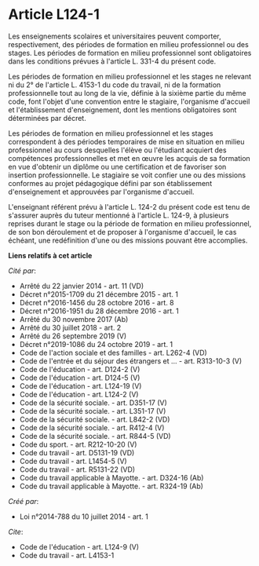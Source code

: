 # Article L124-1

Les enseignements scolaires et universitaires peuvent comporter, respectivement, des périodes de formation en milieu
professionnel ou des stages. Les périodes de formation en milieu professionnel sont obligatoires dans les conditions prévues
à l'article L. 331-4 du présent code. 

Les périodes de formation en milieu professionnel et les stages ne relevant ni du 2° de l'article L. 4153-1 du code du
travail, ni de la formation professionnelle tout au long de la vie, définie à la sixième partie du même code, font l'objet
d'une convention entre le stagiaire, l'organisme d'accueil et l'établissement d'enseignement, dont les mentions obligatoires
sont déterminées par décret. 

Les périodes de formation en milieu professionnel et les stages correspondent à des périodes temporaires de mise en situation
en milieu professionnel au cours desquelles l'élève ou l'étudiant acquiert des compétences professionnelles et met en œuvre
les acquis de sa formation en vue d'obtenir un diplôme ou une certification et de favoriser son insertion professionnelle. Le
stagiaire se voit confier une ou des missions conformes au projet pédagogique défini par son établissement d'enseignement et
approuvées par l'organisme d'accueil. 

L'enseignant référent prévu à l'article L. 124-2 du présent code est tenu de s'assurer auprès du tuteur mentionné à l'article
L. 124-9, à plusieurs reprises durant le stage ou la période de formation en milieu professionnel, de son bon déroulement et
de proposer à l'organisme d'accueil, le cas échéant, une redéfinition d'une ou des missions pouvant être accomplies.

**Liens relatifs à cet article**

_Cité par_:

  - Arrêté du 22 janvier 2014 - art. 11 (VD)
  - Décret n°2015-1709 du 21 décembre 2015 - art. 1
  - Décret n°2016-1456 du 28 octobre 2016 - art. 8
  - Décret n°2016-1951 du 28 décembre 2016 - art. 1
  - Arrêté du 30 novembre 2017 (Ab)
  - Arrêté du 30 juillet 2018 - art. 2
  - Arrêté du 26 septembre 2019 (V)
  - Décret n°2019-1086 du 24 octobre 2019 - art. 1
  - Code de l'action sociale et des familles - art. L262-4 (VD)
  - Code de l'entrée et du séjour des étrangers et ... - art. R313-10-3 (V)
  - Code de l'éducation - art. D124-2 (V)
  - Code de l'éducation - art. D124-5 (V)
  - Code de l'éducation - art. L124-19 (V)
  - Code de l'éducation - art. L124-2 (V)
  - Code de la sécurité sociale. - art. D351-17 (V)
  - Code de la sécurité sociale. - art. L351-17 (V)
  - Code de la sécurité sociale. - art. L842-2 (VD)
  - Code de la sécurité sociale. - art. R412-4 (V)
  - Code de la sécurité sociale. - art. R844-5 (VD)
  - Code du sport. - art. R212-10-20 (V)
  - Code du travail - art. D5131-19 (VD)
  - Code du travail - art. L1454-5 (V)
  - Code du travail - art. R5131-22 (VD)
  - Code du travail applicable à Mayotte. - art. D324-16 (Ab)
  - Code du travail applicable à Mayotte. - art. R324-19 (Ab)

_Créé par_:

  - Loi n°2014-788 du 10 juillet 2014 - art. 1

_Cite_:

  - Code de l'éducation - art. L124-9 (V)
  - Code du travail - art. L4153-1
